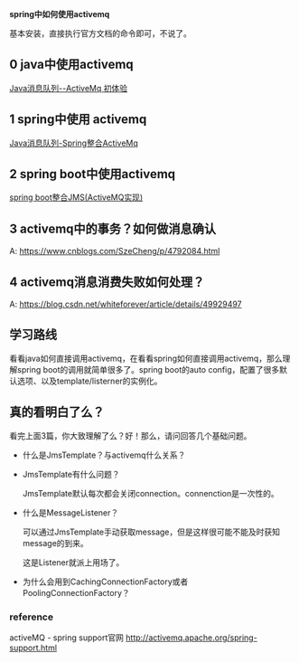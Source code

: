 **spring中如何使用activemq**



基本安装，直接执行官方文档的命令即可，不说了。



## 0 java中使用activemq

[Java消息队列--ActiveMq 初体验](https://www.cnblogs.com/jaycekon/p/6225058.html)



## 1 spring中使用 activemq

[Java消息队列-Spring整合ActiveMq](https://www.cnblogs.com/jaycekon/p/ActiveMq.html)



## 2 spring boot中使用activemq

[spring boot整合JMS(ActiveMQ实现)](https://blog.csdn.net/liuchuanhong1/article/details/54603546)



## 3 activemq中的事务？如何做消息确认
A:
https://www.cnblogs.com/SzeCheng/p/4792084.html

## 4 activemq消息消费失败如何处理？
A:
https://blog.csdn.net/whiteforever/article/details/49929497



## 学习路线

看看java如何直接调用activemq，在看看spring如何直接调用activemq，那么理解spring boot的调用就简单很多了。spring boot的auto config，配置了很多默认选项、以及template/listerner的实例化。



## 真的看明白了么？

看完上面3篇，你大致理解了么？好！那么，请问回答几个基础问题。

* 什么是JmsTemplate？与activemq什么关系？

* JmsTemplate有什么问题？

  JmsTemplate默认每次都会关闭connection。connenction是一次性的。

* 什么是MessageListener？

  可以通过JmsTemplate手动获取message，但是这样很可能不能及时获知message的到来。

  这是Listener就派上用场了。

* 为什么会用到CachingConnectionFactory或者PoolingConnectionFactory？





### reference

activeMQ - spring support官网 http://activemq.apache.org/spring-support.html
